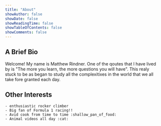 ```yaml
---
title: "About"
showAuthor: false
showDate: false
showReadingTime: false
showTableOfContents: false
showComments: false
---
```




<!-- <center>
{{< figure
    src="disco_diffusion.png"
    alt="AI generated artwork"
    caption="AI generated art by [Disco Diffusion](https://github.com/alembics/disco-diffusion)."
    class="center_scaled"
    >}}
</center> -->



## A Brief Bio

<!-- See my [resume](/files/RL_resume_23.pdf) (03/2023) for a shorter summary. -->

Welcome! My name is Matthew Rindner. One of the qoutes that I have lived by is "The more you learn, the more questions you will have".  This realy stuck to be as began to study all the complexitixes in the world that we all take fore granted each day. 

<!-- ## Skills


### Languages
<div id="languages">
    <ul>
        <li style="display:inline">Java</li>
        <li style="display:inline">Python</li>
        <li style="display:inline">C/+</li>
         <li style="display:inline">Go</li>
  </ul>
</div>

### Frameworks and Tools
<div id="framworks+tools">
    <ul>
        <li style="display:inline">  idk </li>
        <li style="display:inline">About</li>
        <li style="display:inline">Blog</li>
  </ul>
</div> -->


<!-- <img src="assets/dev_icons/c-line.svg" /> 
<img src="c-line.svg" /> 
<object type="image/svg+xml" data="c-line.svg"></object> -->




## Other Interests
    - enthusiastic rocker climber 
    - Big fan of Formula 1 racing!!
    - Avid cook from time to time :shallow_pan_of_food:
    - Animal videos all day :cat:
    